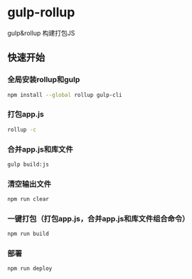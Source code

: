 # gulp-rollup

gulp&amp;rollup 构建打包JS

## 快速开始

### 全局安装rollup和gulp

```sh
npm install --global rollup gulp-cli
```

### 打包app.js

```sh
rollup -c
```

### 合并app.js和库文件

```sh
gulp build:js
```

### 清空输出文件

```sh
npm run clear
```

### 一键打包（打包app.js，合并app.js和库文件组合命令）

```sh
npm run build
```

### 部署

```sh
npm run deploy
```